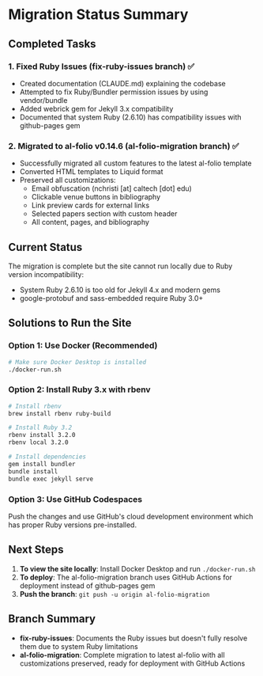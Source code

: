# Migration Status Summary

## Completed Tasks

### 1. Fixed Ruby Issues (fix-ruby-issues branch) ✅
- Created documentation (CLAUDE.md) explaining the codebase
- Attempted to fix Ruby/Bundler permission issues by using vendor/bundle
- Added webrick gem for Jekyll 3.x compatibility
- Documented that system Ruby (2.6.10) has compatibility issues with github-pages gem

### 2. Migrated to al-folio v0.14.6 (al-folio-migration branch) ✅
- Successfully migrated all custom features to the latest al-folio template
- Converted HTML templates to Liquid format
- Preserved all customizations:
  - Email obfuscation (nchristi [at] caltech [dot] edu)
  - Clickable venue buttons in bibliography
  - Link preview cards for external links
  - Selected papers section with custom header
  - All content, pages, and bibliography

## Current Status

The migration is complete but the site cannot run locally due to Ruby version incompatibility:
- System Ruby 2.6.10 is too old for Jekyll 4.x and modern gems
- google-protobuf and sass-embedded require Ruby 3.0+

## Solutions to Run the Site

### Option 1: Use Docker (Recommended)
```bash
# Make sure Docker Desktop is installed
./docker-run.sh
```

### Option 2: Install Ruby 3.x with rbenv
```bash
# Install rbenv
brew install rbenv ruby-build

# Install Ruby 3.2
rbenv install 3.2.0
rbenv local 3.2.0

# Install dependencies
gem install bundler
bundle install
bundle exec jekyll serve
```

### Option 3: Use GitHub Codespaces
Push the changes and use GitHub's cloud development environment which has proper Ruby versions pre-installed.

## Next Steps

1. **To view the site locally**: Install Docker Desktop and run `./docker-run.sh`
2. **To deploy**: The al-folio-migration branch uses GitHub Actions for deployment instead of github-pages gem
3. **Push the branch**: `git push -u origin al-folio-migration`

## Branch Summary

- **fix-ruby-issues**: Documents the Ruby issues but doesn't fully resolve them due to system Ruby limitations
- **al-folio-migration**: Complete migration to latest al-folio with all customizations preserved, ready for deployment with GitHub Actions